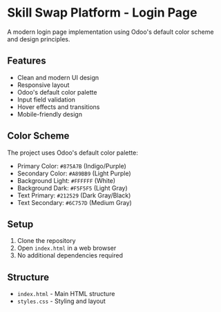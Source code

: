 # Skill Swap Platform - Login Page

A modern login page implementation using Odoo's default color scheme and design principles.

## Features

- Clean and modern UI design
- Responsive layout
- Odoo's default color palette
- Input field validation
- Hover effects and transitions
- Mobile-friendly design

## Color Scheme

The project uses Odoo's default color palette:

- Primary Color: `#875A7B` (Indigo/Purple)
- Secondary Color: `#A89BB9` (Light Purple)
- Background Light: `#FFFFFF` (White)
- Background Dark: `#F5F5F5` (Light Gray)
- Text Primary: `#212529` (Dark Gray/Black)
- Text Secondary: `#6C757D` (Medium Gray)

## Setup

1. Clone the repository
2. Open `index.html` in a web browser
3. No additional dependencies required

## Structure

- `index.html` - Main HTML structure
- `styles.css` - Styling and layout

